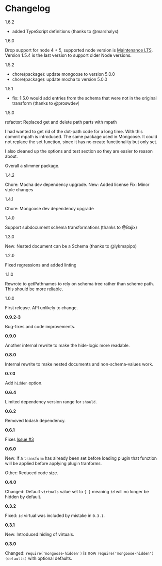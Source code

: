 # Changelog

1.6.2

- added TypeScript definitions (thanks to @marshalys)

1.6.0

Drop support for node 4 + 5, supported node version is [Maintenance LTS](https://github.com/nodejs/Release). Version 1.5.4 is the last version
to support older Node versions.

1.5.2

- chore(package): update mongoose to version 5.0.0
- chore(package): update mocha to version 5.0.0

1.5.1

- fix: 1.5.0 would add entries from the schema that were not in the original transform (thanks to @proswdev)

1.5.0

refactor: Replaced get and delete path parts with mpath

I had wanted to get rid of the dot-path code for a long time. With this
commit mpath is introduced. The same package used in Mongoose. It could
not replace the set function, since it has no create functionality but
only set.

I also cleaned up the options and test section so they are easier to
reason about.

Overall a slimmer package.

1.4.2

Chore: Mocha dev dependency upgrade.
New: Added license
Fix: Minor style changes

1.4.1

Chore: Mongoose dev dependency upgrade

1.4.0

Support subdocument schema transformations (thanks to @Bajix)

1.3.0

New: Nested document can be a Schema (thanks to @lykmapipo)

1.2.0

Fixed regressions and added linting

1.1.0

Rewrote to getPathnames to rely on schema tree rather than scheme path. This
should be more reliable.

1.0.0

First release. API unlikely to change.

**0.9.2-3**

Bug-fixes and code improvements.

**0.9.0**

Another internal rewrite to make the hide-logic more readable.

**0.8.0**

Internal rewrite to make nested documents and non-schema-values work.

**0.7.0**

Add `hidden` option.

**0.6.4**

Limited dependency version range for `should`.

**0.6.2**

Removed lodash dependency.

**0.6.1**

Fixes [Issue #3](https://github.com/mblarsen/mongoose-hidden/issues/3)

**0.6.0**

New: If a `transform` has already been set before loading plugin that function will be applied before applying plugin tranforms.

Other: Reduced code size.

**0.4.0**

Changed: Default `virtuals` value set to `{ }` meaning `id` will no longer be hidden by default.

**0.3.2**

Fixed: `id` virtual was included by mistake in `0.3.1`.

**0.3.1**

New: Introduced hiding of virtuals.

**0.3.0**

Changed: `require('mongoose-hidden')` is now `require('mongoose-hidden')(defaults)` with optional defaults.
